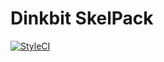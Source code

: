 # Dinkbit SkelPack

[![StyleCI](https://styleci.io/repos/31401244/shield)](https://styleci.io/repos/31401244)
